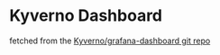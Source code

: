Kyverno Dashboard
=================

fetched from the [Kyverno/grafana-dashboard git repo](https://github.com/kyverno/grafana-dashboard)